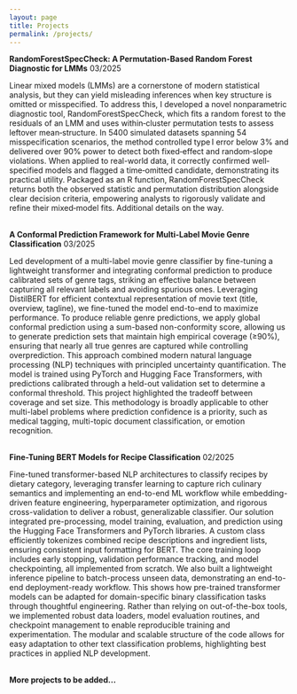 ```yaml
---
layout: page
title: Projects
permalink: /projects/
---
```

**RandomForestSpecCheck: A Permutation-Based Random Forest Diagnostic for LMMs** 03/2025 

Linear mixed models (LMMs) are a cornerstone of modern statistical analysis, but they can yield misleading inferences when key structure is omitted or misspecified. To address this, I developed a novel nonparametric diagnostic tool, RandomForestSpecCheck, which fits a random forest to the residuals of an LMM and uses within‐cluster permutation tests to assess leftover mean‐structure. In 5400 simulated datasets spanning 54 misspecification scenarios, the method controlled type I error below 3% and delivered over 90% power to detect both fixed‐effect and random‐slope violations. When applied to real-world data, it correctly confirmed well‐specified models and flagged a time‐omitted candidate, demonstrating its practical utility. Packaged as an R function, RandomForestSpecCheck returns both the observed statistic and permutation distribution alongside clear decision criteria, empowering analysts to rigorously validate and refine their mixed‐model fits. Additional details on the way. 
<br><br>

**A Conformal Prediction Framework for Multi-Label Movie Genre Classification** 03/2025 

Led development of a multi-label movie genre classifier by fine-tuning a lightweight transformer and integrating conformal prediction to produce calibrated sets of genre tags, striking an effective balance between capturing all relevant labels and avoiding spurious ones. Leveraging DistilBERT for efficient contextual representation of movie text (title, overview, tagline), we fine-tuned the model end-to-end to maximize performance. To produce reliable genre predictions, we apply global conformal prediction using a sum-based non-conformity score, allowing us to generate prediction sets that maintain high empirical coverage (≥90%), ensuring that nearly all true genres are captured while controlling overprediction. This approach combined modern natural language processing (NLP) techniques with principled uncertainty quantification. The model is trained using PyTorch and Hugging Face Transformers, with predictions calibrated through a held-out validation set to determine a conformal threshold. This project highlighted the tradeoff between coverage and set size. This methodology is broadly applicable to other multi-label problems where prediction confidence is a priority, such as medical tagging, multi-topic document classification, or emotion recognition.
<br><br>

**Fine-Tuning BERT Models for Recipe Classification** 02/2025 

Fine-tuned transformer-based NLP architectures to classify recipes by dietary category, leveraging transfer learning to capture rich culinary semantics and implementing an end-to-end ML workflow while embedding-driven feature engineering, hyperparameter optimization, and rigorous cross-validation to deliver a robust, generalizable classifier. Our solution integrated pre-processing, model training, evaluation, and prediction using the Hugging Face Transformers and PyTorch libraries. A custom class efficiently tokenizes combined recipe descriptions and ingredient lists, ensuring consistent input formatting for BERT. The core training loop includes early stopping, validation performance tracking, and model checkpointing, all implemented from scratch. We also built a lightweight inference pipeline to batch-process unseen data, demonstrating an end-to-end deployment-ready workflow. This shows how pre-trained transformer models can be adapted for domain-specific binary classification tasks through thoughtful engineering. Rather than relying on out-of-the-box tools, we implemented robust data loaders, model evaluation routines, and checkpoint management to enable reproducible training and experimentation. The modular and scalable structure of the code allows for easy adaptation to other text classification problems, highlighting best practices in applied NLP development.
<br><br>

**More projects to be added...**
